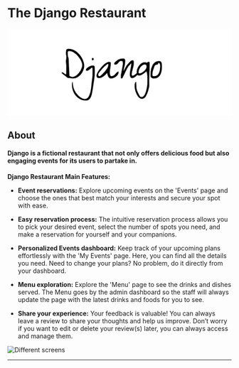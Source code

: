 # The Django Restaurant

![Logo](documentation/about/logo.png)

## About

#### Django is a fictional restaurant that not only offers delicious food but also engaging events for its users to partake in.

**Django Restaurant Main Features:**

* **Event reservations:** Explore upcoming events on the 'Events' page and choose the ones that best match your interests and secure your spot with ease.

* **Easy reservation process:** The intuitive reservation process allows you to pick your desired event, select the number of spots you need, and make a reservation for yourself and your companions.

* **Personalized Events dashboard:** Keep track of your upcoming plans effortlessly with the 'My Events' page. Here, you can find all the details you need. Need to change your plans? No problem, do it directly from your dashboard.

* **Menu exploration:** Explore the 'Menu' page to see the drinks and dishes served. The Menu goes by the admin dashboard so the staff will always update the page with the latest drinks and foods for you to see.

* **Share your experience:** Your feedback is valuable! You can always leave a review to share your thoughts and help us improve. Don’t worry if you want to edit or delete your review(s) later, you can always access and manage them.

![Different screens](documentation/different-screens.png)

---